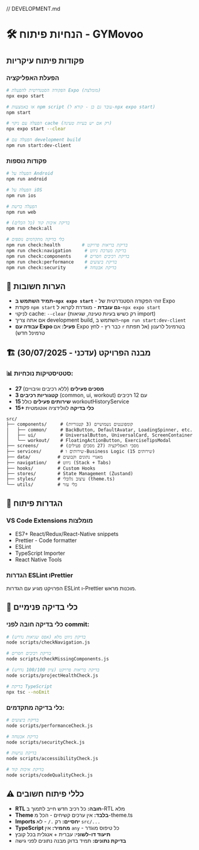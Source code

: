 // DEVELOPMENT.md

# 🛠️ הנחיות פיתוח - GYMovoo

## פקודות פיתוח עיקריות

### הפעלת האפליקציה

```bash
# הפקודה הסטנדרטית להפעלת Expo (מומלצת)
npx expo start

# או באמצעות npm script (עובד גם כן - קורא ל-npx expo start)
npm start

# הפעלה עם ניקוי cache (רק אם יש בעיות טעינה)
npx expo start --clear

# הפעלה עם development build
npm run start:dev-client
```

### פקודות נוספות

```bash
# הפעלה על Android
npm run android

# הפעלה על iOS
npm run ios

# הפעלה ברשת
npm run web

# בדיקת איכות קוד (כל הכלים)
npm run check:all

# כלי בדיקה מתקדמים נוספים
npm run check:health        # בדיקת בריאות פרויקט
npm run check:navigation     # בדיקת מערכת ניווט
npm run check:components     # בדיקת רכיבים חסרים
npm run check:performance    # בדיקת ביצועים
npm run check:security       # בדיקת אבטחה
```

## 📝 הערות חשובות

- **תמיד השתמש ב-`npx expo start`** - זוהי הפקודה הסטנדרטית של Expo
- פקודת `npm start` **גם עובדת** - מוגדרת לקרוא ל-`npx expo start`
- לניקוי cache: `--clear` (רק כשיש בעיות טעינה, שגיאות import)
- אם אתה צריך development build, השתמש ב-`npm run start:dev-client`
- **עבודה עם Expo פעיל:** אם Expo כבר רץ - לחץ `r` בטרמינל לרענון (אל תפתח טרמינל חדש)

## 🏗️ מבנה הפרויקט (עדכני - 30/07/2025)

### 📊 סטטיסטיקות נוכחיות:

- **27 מסכים פעילים** (ללא רכיבים וגיבויים)
- **3 קטגוריות רכיבים** (common, ui, workout) עם 12 רכיבים
- **15 שירותים פעילים** כולל workoutHistoryService
- **15+ כלי בדיקה** לוולידציה אוטומטית

```
src/
├── components/     # קומפוננטים נשמושיים (3 קטגוריות)
│   ├── common/     # BackButton, DefaultAvatar, LoadingSpinner, etc.
│   ├── ui/         # UniversalButton, UniversalCard, ScreenContainer
│   └── workout/    # FloatingActionButton, ExerciseTipsModal
├── screens/        # מסכי האפליקציה (27 מסכים פעילים)
├── services/       # שירותים ו-Business Logic (15 שירותים)
├── data/          # מאגרי נתונים וקבועים
├── navigation/    # ניווט (Stack + Tabs)
├── hooks/         # Custom Hooks
├── stores/        # State Management (Zustand)
├── styles/        # עיצוב גלובלי (theme.ts)
└── utils/         # כלי עזר
```

## 🔧 הגדרות פיתוח

### VS Code Extensions מומלצות

- ES7+ React/Redux/React-Native snippets
- Prettier - Code formatter
- ESLint
- TypeScript Importer
- React Native Tools

### הגדרות ESLint וPrettier

הפרויקט מגיע עם הגדרות ESLint ו-Prettier מוכנות מראש.

## 🧪 כלי בדיקה פנימיים

### כלי בדיקה חובה לפני commit:

```bash
# בדיקת ניווט מלא (אפס שגיאות נדרש)
node scripts/checkNavigation.js

# בדיקת רכיבים חסרים
node scripts/checkMissingComponents.js

# בדיקת בריאות פרויקט (ציון 100/100 נדרש)
node scripts/projectHealthCheck.js

# בדיקת TypeScript
npx tsc --noEmit
```

### כלי בדיקה מתקדמים:

```bash
# בדיקת ביצועים
node scripts/performanceCheck.js

# בדיקת אבטחה
node scripts/securityCheck.js

# בדיקת נגישות
node scripts/accessibilityCheck.js

# בדיקת איכות קוד
node scripts/codeQualityCheck.js
```

## ⚠️ כללי פיתוח חשובים

- **RTL חובה:** כל רכיב חדש חייב לתמוך ב-RTL מלא
- **Theme בלבד:** אין ערכים קשיחים - הכל מ-theme.ts
- **Imports יחסיים:** רק `./` - לא `src/...`
- **TypeScript מחמיר:** אין `any` - כל טיפוס מוגדר
- **תיעוד דו-לשוני:** עברית + אנגלית בכל קובץ
- **בדיקת נתונים:** תמיד בדוק מבנה נתונים לפני גישה
